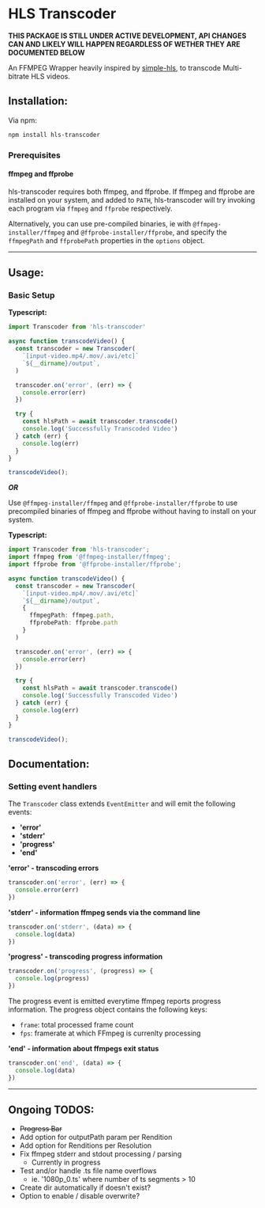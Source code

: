 # HLS Transcoder

**THIS PACKAGE IS STILL UNDER ACTIVE DEVELOPMENT, API CHANGES CAN AND LIKELY WILL HAPPEN REGARDLESS OF WETHER THEY ARE DOCUMENTED BELOW**

An FFMPEG Wrapper heavily inspired by [simple-hls](https://github.com/techwarriorz/simple-hls), to transcode Multi-bitrate HLS videos.  

## Installation:  
Via npm:
```bash
npm install hls-transcoder
```

### Prerequisites  
#### ffmpeg and ffprobe  
hls-transcoder requires both ffmpeg, and ffprobe. If ffmpeg and ffprobe are installed on your system, and added to `PATH`, hls-transcoder will try invoking each program via `ffmpeg` and `ffprobe` respectively.  

Alternatively, you can use pre-compiled binaries, ie with `@ffmpeg-installer/ffmpeg` and `@ffprobe-installer/ffprobe`, and specify the `ffmpegPath` and `ffprobePath` properties in the `options` object.

___

## Usage:  

### Basic Setup
**Typescript:** 
```ts
import Transcoder from 'hls-transcoder'

async function transcodeVideo() {
  const transcoder = new Transcoder(
    `[input-video.mp4/.mov/.avi/etc]`
    `${__dirname}/output`,
  )

  transcoder.on('error', (err) => {
    console.error(err)
  })

  try {
    const hlsPath = await transcoder.transcode()
    console.log('Successfully Transcoded Video')
  } catch (err) {
    console.log(err)
  }
}

transcodeVideo();
```

***OR***

Use `@ffmpeg-installer/ffmpeg` and `@ffprobe-installer/ffprobe` to use precompiled binaries of ffmpeg and ffprobe without having to install on your system.  

**Typescript:**
```ts
import Transcoder from 'hls-transcoder';
import ffmpeg from '@ffmpeg-installer/ffmpeg';
import ffprobe from '@ffprobe-installer/ffprobe';

async function transcodeVideo() {
  const transcoder = new Transcoder(
    `[input-video.mp4/.mov/.avi/etc]`
    `${__dirname}/output`,
    {
      ffmpegPath: ffmpeg.path,
      ffprobePath: ffprobe.path
    }
  )

  transcoder.on('error', (err) => {
    console.error(err)
  })

  try {
    const hlsPath = await transcoder.transcode()
    console.log('Successfully Transcoded Video')
  } catch (err) {
    console.log(err)
  }
}

transcodeVideo();
```

## Documentation:  


### Setting event handlers
The `Transcoder` class extends `EventEmitter` and will emit the following events:  
* **'error'**
* **'stderr'**
* **'progress'**
* **'end'**


**'error' - transcoding errors**
```ts
transcoder.on('error', (err) => {
  console.error(err)
})
```

**'stderr' - information ffmpeg sends via the command line**  
```ts
transcoder.on('stderr', (data) => {
  console.log(data)
})
```
**'progress' - transcoding progress information**
```ts
transcoder.on('progress', (progress) => {
  console.log(progress)
})
```
The progress event is emitted everytime ffmpeg reports progress information. The progress object contains the following keys:  
* `frame`: total processed frame count
* `fps`: framerate at which FFmpeg is currenlty processing

**'end' - information about ffmpegs exit status**  
```ts
transcoder.on('end', (data) => {
  console.log(data)
})
```

___

## Ongoing TODOS:
* ~~Progress Bar~~
* Add option for outputPath param per Rendition
* Add option for Renditions per Resolution  
* Fix ffmpeg stderr and stdout processing / parsing
  * Currently in progress
* Test and/or handle .ts file name overflows
  * ie. '1080p_0.ts' where number of ts segments > 10
* Create dir automatically if doesn't exist?
* Option to enable / disable overwrite?